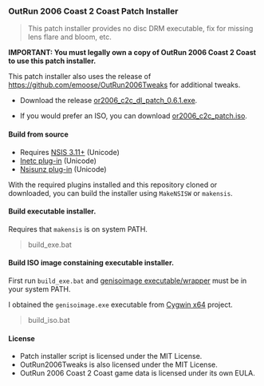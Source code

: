 ### OutRun 2006 Coast 2 Coast Patch Installer
> This patch installer provides no disc DRM executable, fix for missing lens flare and bloom, etc.

**IMPORTANT: You must legally own a copy of OutRun 2006 Coast 2 Coast to use this patch installer.**

This patch installer also uses the release of https://github.com/emoose/OutRun2006Tweaks for additional tweaks.

* Download the release [or2006_c2c_dl_patch_0.6.1.exe](https://github.com/stpettersens/or2006_c2c_patch/releases/download/v0.6.1/or2006_c2c_dl_patch_0.6.1.exe).

* If you would prefer an ISO, you can download [or2006_c2c_patch.iso](https://github.com/stpettersens/or2006_c2c_patch/releases/download/v0.6.1/or2006_c2c_dl_patch.iso).

#### Build from source

* Requires [NSIS 3.11+](https://nsis.sourceforge.io/Download) (Unicode)
* [Inetc plug-in](https://nsis.sourceforge.io/Inetc_plug-in) (Unicode)
* [Nsisunz plug-in](https://nsis.sourceforge.io/Nsisunz_plug-in) (Unicode)

With the required plugins installed and this repository cloned or downloaded, you can build the installer
using `MakeNSISW` or `makensis`.

#### Build executable installer.

Requires that `makensis` is on system PATH.

> build_exe.bat

#### Build ISO image constaining executable installer.

First run `build_exe.bat` and [genisoimage executable/wrapper](https://gist.github.com/stpettersens/a167dea1069657e2149a699d24620fc2)
must be in your system PATH.

I obtained the `genisoimage.exe` executable from [Cygwin x64](https://cygwin.com/install.html) project.

> build_iso.bat

#### License
* Patch installer script is licensed under the MIT License.
* OutRun2006Tweaks is also licensed under the MIT License.
* OutRun 2006 Coast 2 Coast game data is licensed under its own EULA.
